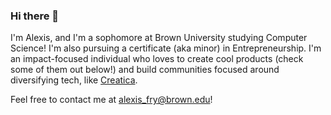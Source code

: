 ### Hi there 👋

<!--
**alexissfry/alexissfry** is a ✨ _special_ ✨ repository because its `README.md` (this file) appears on your GitHub profile.

Here are some ideas to get you started:

- 🔭 I’m currently working on ...
- 🌱 I’m currently learning ...
- 👯 I’m looking to collaborate on ...
- 🤔 I’m looking for help with ...
- 💬 Ask me about ...
- 📫 How to reach me: ...
- 😄 Pronouns: ...
- ⚡ Fun fact: ...
-->

I'm Alexis, and I'm a sophomore at Brown University studying Computer Science! I'm also pursuing a certificate (aka minor) in Entrepreneurship. I'm an impact-focused individual who loves to create cool products (check some of them out below!) and build communities focused around diversifying tech, like [Creatica](https://www.creatica.io/).

Feel free to contact me at alexis_fry@brown.edu!
